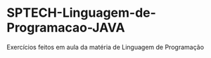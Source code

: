 # SPTECH-Linguagem-de-Programacao-JAVA
Exercícios feitos em aula da matéria de Linguagem de Programação
